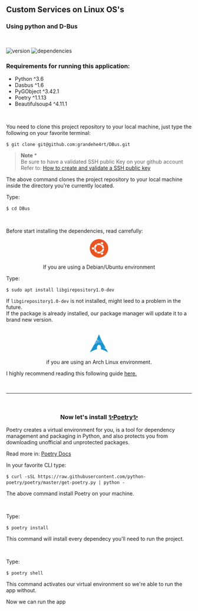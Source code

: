 ## Custom Services on Linux OS's
### Using python and D-Bus

<br/>

![version](https://img.shields.io/badge/Python-3.10.4-blue)
![dependencies](https://img.shields.io/badge/dependencies-LTS-blue)

### Requirements for running this application:
- Python ^3.6
- Dasbus ^1.6
- PyGObject ^3.42.1
- Poetry ^1.1.13
- Beautifulsoup4 ^4.11.1

<br/>

You need to clone this project repository to your local machine, just type the following on your favorite terminal:

```console
$ git clone git@github.com:grandehe4rt/DBus.git
```

> **Note** *<br/> 
> Be sure to have a validated SSH public Key on your github account <br/>
> Refer to: [How to create and validate a SSH public key](https://docs.github.com/en/authentication/connecting-to-github-with-ssh/generating-a-new-ssh-key-and-adding-it-to-the-ssh-agent)



The above command clones the project repository to your local machine inside the directory you're currently located.

Type:

```console
$ cd DBus
```

<br/>

Before start installing the dependencies, read carrefully:

<div style=" margin: auto; text-align: center;">
    <img src="Docs/UbuntuLogo.png" alt="Arch Linux" style="height: 50px; width:50px;"/>
    <p>If you are using a Debian/Ubuntu environment</p>
</div>

Type:
<br/>

```console
$ sudo apt install libgirepository1.0-dev
```
If `libgirepository1.0-dev` is not installed, might leed to a problem in the future. <br/>
If the package is already installed, our package manager will update it to a brand new version.

<br/>

<div style=" margin: auto; text-align: center;">
    <img src="Docs/ArchLinuxLogo.png" alt="Arch Linux" style="height: 50px; width:50px;"/>
    <p>if you are using an Arch Linux environment.</p>
</div>

I highly recommend reading this following guide <u>[here.](https://pygobject.readthedocs.io/en/latest/getting_started.html#arch-getting-started)</u>

<br/>

---

<br/>

<h3 style="text-align: center">Now let's install <u>✨Poetry✨</u></h3>

Poetry creates a virtual environment for you, is a tool for dependency management and packaging in Python, and also protects you from downloading unofficial and unprotected packages. 

Read more in: [Poetry Docs](https://python-poetry.org/)

In your favorite CLI type:
```console
$ curl -sSL https://raw.githubusercontent.com/python-poetry/poetry/master/get-poetry.py | python -
```
The above command install Poetry on your machine.

<br/>

Type:
```console
$ poetry install
```
This command will install every dependecy you'll need to run the project.

<br/>

Type:
```console
$ poetry shell
```
This command activates our virtual environment so we're able to run the app without.


Now we can run the app
<!-- 

### Authors:
Gabriel Dias Mazieri -->
